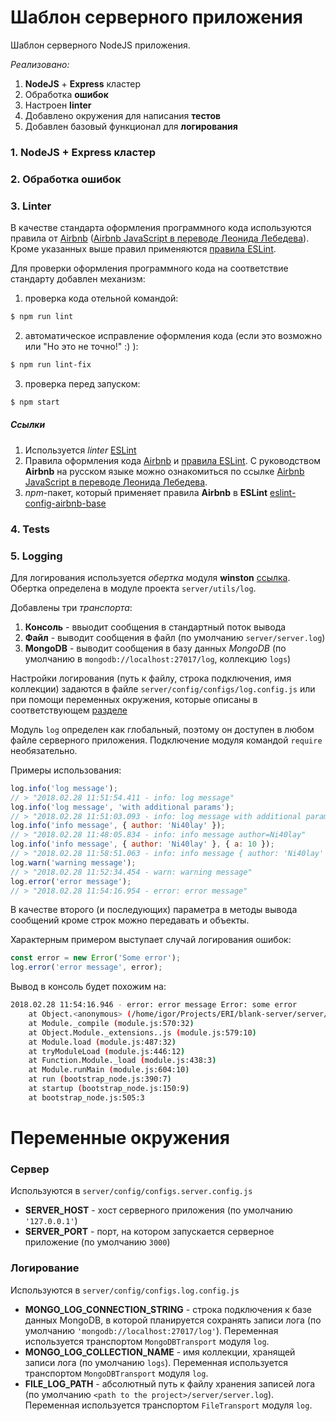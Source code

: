 # Шаблон серверного приложения

Шаблон серверного NodeJS приложения.

*Реализовано:*
1. **NodeJS** + **Express** кластер
2. Обработка **ошибок**
3. Настроен **linter**
4. Добавлено окружения для написания **тестов**
5. Добавлен базовый функционал для **логирования**

### 1. NodeJS + Express кластер

### 2. Обработка ошибок

### 3. Linter

В качестве стандарта оформления программного кода используются правила от [Airbnb](https://github.com/airbnb/javascript) ([Airbnb JavaScript в переводе Леонида Лебедева](https://github.com/leonidlebedev/javascript-airbnb)).
Кроме указанных выше правил применяются [правила ESLint](https://eslint.org/docs/rules/).

Для проверки оформления программного кода на соответствие стандарту добавлен механизм:
1. проверка кода отельной командой:

``` bash
$ npm run lint
```

2. автоматическое исправление оформления кода (если это возможно или "Но это не точно!" :) ):

``` bash
$ npm run lint-fix
```

3. проверка перед запуском:

``` bash
$ npm start
```

##### Ссылки

1. Используется _linter_ [ESLint](https://eslint.org/)
2. Правила оформления кода [Airbnb](https://github.com/airbnb/javascript) и [правила ESLint](https://eslint.org/docs/rules/). С руководством **Airbnb** на русском языке можно ознакомиться по ссылке [Airbnb JavaScript в переводе Леонида Лебедева](https://github.com/leonidlebedev/javascript-airbnb). 
3. *npm*-пакет, который применяет правила **Airbnb** в **ESLint** [eslint-config-airbnb-base](https://www.npmjs.com/package/eslint-config-airbnb-base)

### 4. Tests

### 5. Logging

Для логирования используется *обертка* модуля **winston** [ссылка](https://github.com/winstonjs/winston).
Обертка определена в модуле проекта `server/utils/log`. 

Добавлены три *транспорта*:
1. **Консоль** - ввыодит сообщения в стандартный поток вывода
2. **Файл** - выводит сообщения в файл (по умолчанию `server/server.log`)
3. **MongoDB** - выводит сообщения в базу данных _MongoDB_ (по умолчанию в `mongodb://localhost:27017/log`, коллекцию `logs`)

Настройки логирования (путь к файлу, строка подключения, имя коллекции) задаются в файле `server/config/configs/log.config.js` или при помощи переменных окружения, которые описаны в соответствующем [разделе](#переменные-окружения)

Модуль `log` определен как глобальный, поэтому он доступен в любом файле серверного приложения. Подключение модуля командой `require` необязательно.

Примеры использования: 

``` javascript
log.info('log message'); 
// > "2018.02.28 11:51:54.411 - info: log message"
log.info('log message', 'with additional params'); 
// > "2018.02.28 11:51:03.093 - info: log message with additional params"
log.info('info message', { author: 'Ni40lay' }); 
// > "2018.02.28 11:48:05.834 - info: info message author=Ni40lay"
log.info('info message', { author: 'Ni40lay' }, { a: 10 }); 
// > "2018.02.28 11:58:51.063 - info: info message { author: 'Ni40lay' } a=10"
log.warn('warning message'); 
// > "2018.02.28 11:52:34.454 - warn: warning message"
log.error('error message'); 
// > "2018.02.28 11:54:16.954 - error: error message"
```

В качестве второго (и последующих) параметра в методы вывода сообщений кроме строк можно передавать и объекты.

Характерным примером выступает случай логирования ошибок:

``` javascript
const error = new Error('Some error');
log.error('error message', error);
```

Вывод в консоль будет похожим на:

``` bash
2018.02.28 11:54:16.946 - error: error message Error: some error
    at Object.<anonymous> (/home/igor/Projects/ERI/blank-server/server/index.js:3:28)
    at Module._compile (module.js:570:32)
    at Object.Module._extensions..js (module.js:579:10)
    at Module.load (module.js:487:32)
    at tryModuleLoad (module.js:446:12)
    at Function.Module._load (module.js:438:3)
    at Module.runMain (module.js:604:10)
    at run (bootstrap_node.js:390:7)
    at startup (bootstrap_node.js:150:9)
    at bootstrap_node.js:505:3
```

# Переменные окружения

### Сервер
Используются в `server/config/configs.server.config.js`
- **SERVER_HOST** - хост серверного приложения (по умолчанию `'127.0.0.1'`)
- **SERVER_PORT** - порт, на котором запускается серверное приложение (по умолчанию `3000`)

### Логирование
Используются в `server/config/configs.log.config.js`
- **MONGO_LOG_CONNECTION_STRING** - строка подключения к базе данных MongoDB, в которой планируется сохранять записи лога (по умолчанию `'mongodb://localhost:27017/log'`). Переменная используется транспортом `MongoDBTransport` модуля `log`.
- **MONGO_LOG_COLLECTION_NAME** - имя коллекции, хранящей записи лога (по умолчанию `logs`). Переменная используется транспортом `MongoDBTransport` модуля `log`.
- **FILE_LOG_PATH** - абсолютный путь к файлу хранения записей лога (по умолчанию `<path to the project>/server/server.log`). Переменная используется транспортом `FileTransport` модуля `log`.